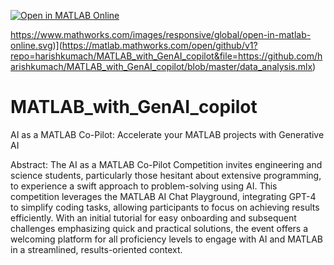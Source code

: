 [![Open in MATLAB Online](https://www.mathworks.com/images/responsive/global/open-in-matlab-online.svg)](https://matlab.mathworks.com/open/github/v1?repo=harishkumach/MATLAB_with_GenAI_copilot)

https://www.mathworks.com/images/responsive/global/open-in-matlab-online.svg)](https://matlab.mathworks.com/open/github/v1?repo=harishkumach/MATLAB_with_GenAI_copilot&file=https://github.com/harishkumach/MATLAB_with_GenAI_copilot/blob/master/data_analysis.mlx)

# MATLAB_with_GenAI_copilot
AI as a MATLAB Co-Pilot: Accelerate your MATLAB projects with Generative AI

Abstract: 
The AI as a MATLAB Co-Pilot Competition invites engineering and science students, particularly those hesitant about extensive programming, to experience a swift approach to problem-solving using AI. This competition leverages the MATLAB AI Chat Playground, integrating GPT-4 to simplify coding tasks, allowing participants to focus on achieving results efficiently. With an initial tutorial for easy onboarding and subsequent challenges emphasizing quick and practical solutions, the event offers a welcoming platform for all proficiency levels to engage with AI and MATLAB in a streamlined, results-oriented context.
